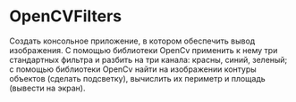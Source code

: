 # OpenCVFilters

Создать консольное приложение, в котором обеспечить вывод
изображения. С помощью библиотеки OpenCv применить к нему три
стандартных фильтра и разбить на три канала: красны, синий, зеленый; с
помощью библиотеки OpenCv найти на изображении контуры объектов
(сделать подсветку), вычислить их периметр и площадь (вывести на экран).
